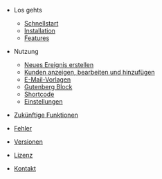 - Los gehts

    - [Schnellstart](quickstart.md)
    - [Installation](installation.md)
    - [Features](features.md)

- Nutzung

    - [Neues Ereignis erstellen](events.md)
    - [Kunden anzeigen, bearbeiten und hinzufügen](subscribers.md)
    - [E-Mail-Vorlagen](emails.md)
    - [Gutenberg Block](block.md)
    - [Shortcode](shortcode.md)
    - [Einstellungen](settings.md)

- [Zukünftige Funktionen](future.md)
- [Fehler](bugs.md)
- [Versionen](changelog.md)
- [Lizenz](license.md)
- [Kontakt](contact.md)